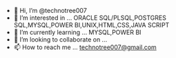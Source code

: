 - 👋 Hi, I’m @technotree007
- 👀 I’m interested in ... ORACLE SQL/PLSQL,POSTGRES SQL,MYSQL,POWER BI,UNIX,HTML,CSS,JAVA SCRIPT
- 🌱 I’m currently learning ... MYSQL,POWER BI
- 💞️ I’m looking to collaborate on ...
- 📫 How to reach me ...  technotree007@gmail.com

<!---
technotree007/technotree007 is a ✨ special ✨ repository because its `README.md` (this file) appears on your GitHub profile.
You can click the Preview link to take a look at your changes.
--->
